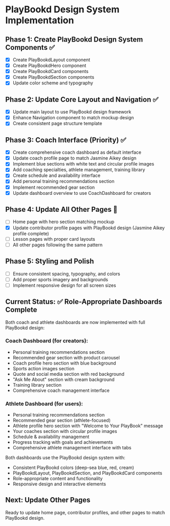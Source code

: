 # PlayBookd Design System Implementation

## Phase 1: Create PlayBookd Design System Components ✅
- [x] Create PlayBookdLayout component
- [x] Create PlayBookdHero component  
- [x] Create PlayBookdCard components
- [x] Create PlayBookdSection components
- [x] Update color scheme and typography

## Phase 2: Update Core Layout and Navigation ✅
- [x] Update main layout to use PlayBookd design framework
- [x] Enhance Navigation component to match mockup design
- [x] Create consistent page structure template

## Phase 3: Coach Interface (Priority) ✅
- [x] Create comprehensive coach dashboard as default interface
- [x] Update coach profile page to match Jasmine Aikey design
- [x] Implement blue sections with white text and circular profile images
- [x] Add coaching specialties, athlete management, training library
- [x] Create schedule and availability interface
- [x] Add personal training recommendations section
- [x] Implement recommended gear section
- [x] Update dashboard overview to use CoachDashboard for creators

## Phase 4: Update All Other Pages 🔄
- [ ] Home page with hero section matching mockup
- [x] Update contributor profile pages with PlayBookd design (Jasmine Aikey profile complete)
- [ ] Lesson pages with proper card layouts
- [ ] All other pages following the same pattern

## Phase 5: Styling and Polish
- [ ] Ensure consistent spacing, typography, and colors
- [ ] Add proper sports imagery and backgrounds
- [ ] Implement responsive design for all screen sizes

## Current Status: ✅ Role-Appropriate Dashboards Complete
Both coach and athlete dashboards are now implemented with full PlayBookd design:

### Coach Dashboard (for creators):
- Personal training recommendations section
- Recommended gear section with product carousel
- Coach profile hero section with blue background
- Sports action images section
- Quote and social media section with red background
- "Ask Me About" section with cream background
- Training library section
- Comprehensive coach management interface

### Athlete Dashboard (for users):
- Personal training recommendations section
- Recommended gear section (athlete-focused)
- Athlete profile hero section with "Welcome to Your PlayBook" message
- Your coaches section with circular profile images
- Schedule & availability management
- Progress tracking with goals and achievements
- Comprehensive athlete management interface with tabs

Both dashboards use the PlayBookd design system with:
- Consistent PlayBookd colors (deep-sea blue, red, cream)
- PlayBookdLayout, PlayBookdSection, and PlayBookdCard components
- Role-appropriate content and functionality
- Responsive design and interactive elements

## Next: Update Other Pages
Ready to update home page, contributor profiles, and other pages to match PlayBookd design.
